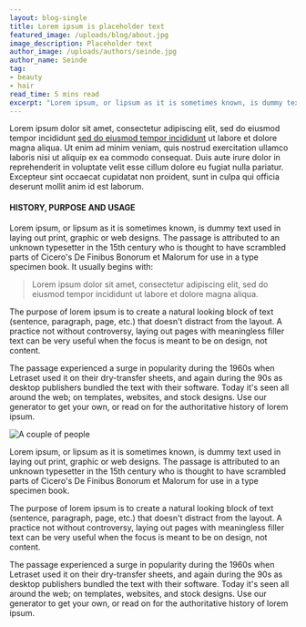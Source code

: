 ```yaml
---
layout: blog-single
title: Lorem ipsum is placeholder text
featured_image: /uploads/blog/about.jpg
image_description: Placeholder text
author_image: /uploads/authors/seinde.jpg
author_name: Seinde
tag:
- beauty
- hair
read_time: 5 mins read
excerpt: "Lorem ipsum, or lipsum as it is sometimes known, is dummy text used in laying out print, graphic or web designs. The passage is attributed to an unknown typesetter in the 15th century. The purpose of lorem ipsum is to create a natural looking block of text"
---
```


Lorem ipsum dolor sit amet, consectetur adipiscing elit, sed do eiusmod tempor incididunt [sed do eiusmod tempor incididunt](http://example.com "A link") ut labore et dolore magna aliqua. Ut enim ad minim veniam, quis nostrud exercitation ullamco laboris nisi ut aliquip ex ea commodo consequat. Duis aute irure dolor in reprehenderit in voluptate velit esse cillum dolore eu fugiat nulla pariatur. Excepteur sint occaecat cupidatat non proident, sunt in culpa qui officia deserunt mollit anim id est laborum.

#### HISTORY, PURPOSE AND USAGE
Lorem ipsum, or lipsum as it is sometimes known, is dummy text used in laying out print, graphic or web designs. The passage is attributed to an unknown typesetter in the 15th century who is thought to have scrambled parts of Cicero's De Finibus Bonorum et Malorum for use in a type specimen book. It usually begins with:

> Lorem ipsum dolor sit amet, consectetur adipiscing elit, sed do eiusmod tempor incididunt ut labore et dolore magna aliqua.   

The purpose of lorem ipsum is to create a natural looking block of text (sentence, paragraph, page, etc.) that doesn't distract from the layout. A practice not without controversy, laying out pages with meaningless filler text can be very useful when the focus is meant to be on design, not content.

The passage experienced a surge in popularity during the 1960s when Letraset used it on their dry-transfer sheets, and again during the 90s as desktop publishers bundled the text with their software. Today it's seen all around the web; on templates, websites, and stock designs. Use our generator to get your own, or read on for the authoritative history of lorem ipsum.

![A couple of people](/uploads/blog/about.jpg "Love in the Air")   

Lorem ipsum, or lipsum as it is sometimes known, is dummy text used in laying out print, graphic or web designs. The passage is attributed to an unknown typesetter in the 15th century who is thought to have scrambled parts of Cicero's De Finibus Bonorum et Malorum for use in a type specimen book.

The purpose of lorem ipsum is to create a natural looking block of text (sentence, paragraph, page, etc.) that doesn't distract from the layout. A practice not without controversy, laying out pages with meaningless filler text can be very useful when the focus is meant to be on design, not content.

The passage experienced a surge in popularity during the 1960s when Letraset used it on their dry-transfer sheets, and again during the 90s as desktop publishers bundled the text with their software. Today it's seen all around the web; on templates, websites, and stock designs. Use our generator to get your own, or read on for the authoritative history of lorem ipsum.
